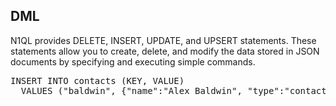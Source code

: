 ## DML 

N1QL provides DELETE, INSERT, UPDATE, and UPSERT statements. These statements allow you to create, delete, and modify the data stored in JSON documents by specifying and executing simple commands.

<pre id="example">
INSERT INTO contacts (KEY, VALUE) 
  VALUES ("baldwin", {"name":"Alex Baldwin", "type":"contact"})
</pre>
